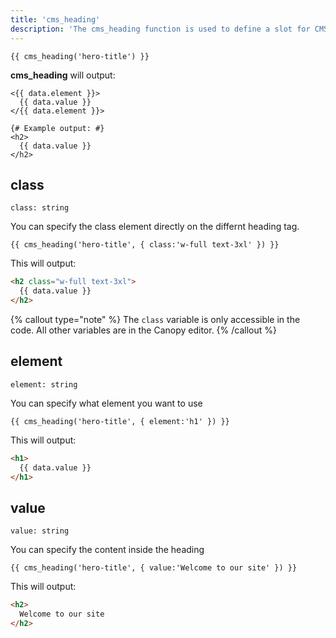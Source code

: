 ```yaml
---
title: 'cms_heading'
description: 'The cms_heading function is used to define a slot for CMS driven heading content, editable using Blutui Canopy.'
---
```


```canvas {% process=false %}
{{ cms_heading('hero-title') }}
```

**cms_heading** will output:

```canvas {% process=false %}
<{{ data.element }}>
  {{ data.value }}
</{{ data.element }}>

{# Example output: #}
<h2>
  {{ data.value }}
</h2>
```

## class

`class: string`

You can specify the class element directly on the differnt heading tag.

```canvas {% process=false %}
{{ cms_heading('hero-title', { class:'w-full text-3xl' }) }}
```

This will output:

```html {% process=false %}
<h2 class="w-full text-3xl">
  {{ data.value }}
</h2>
```

{% callout type="note" %}
The `class` variable is only accessible in the code. All other variables are in the Canopy editor.
{% /callout %}


## element

`element: string`

You can specify what element you want to use

```canvas {% process=false %}
{{ cms_heading('hero-title', { element:'h1' }) }}
```

This will output:

```html {% process=false %}
<h1>
  {{ data.value }}
</h1>
```

## value

`value: string `

You can specify the content inside the heading

```canvas {% process=false %}
{{ cms_heading('hero-title', { value:'Welcome to our site' }) }}
```

This will output:

```html {% process=false %}
<h2>
  Welcome to our site
</h2>
```


